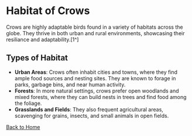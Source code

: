 # Habitat of Crows

Crows are highly adaptable birds found in a variety of habitats across the globe. They thrive in both urban and rural environments, showcasing their resiliance and adaptability.[1^]

## Types of Habitat
- **Urban Areas**: Crows often inhabit cities and towns, where they find ample food sources and nesting sites. They are known to forage in parks, garbage bins, and near human activity.
- **Forests**: In more natural settings, crows prefer open woodlands and mixed forests, where they can build nests in trees and find food among the foliage.
- **Grasslands and Fields**: They also frequent agricultural areas, scavenging for grains, insects, and small animals in open fields.

[Back to Home](README.md)

[^1]: [Crow Adaptability](https://www.audubon.org/news/the-crow-its-adaptability-and-intelligence)
